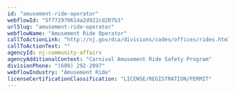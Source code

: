 ```yaml
---
id: "amusement-ride-operator"
webflowId: "5f772970614a2d922cd207b3"
urlSlug: "amusement-ride-operator"
webflowName: "Amusement Ride Operator"
callToActionLink: "http://nj.gov/dca/divisions/codes/offices/rides.html"
callToActionText: ""
agencyId: nj-community-affairs
agencyAdditionalContext: "Carnival Amusement Ride Safety Program"
divisionPhone: "(609) 292-2097"
webflowIndustry: "Amusement Ride"
licenseCertificationClassification: "LICENSE/REGISTRATION/PERMIT"
---
```

